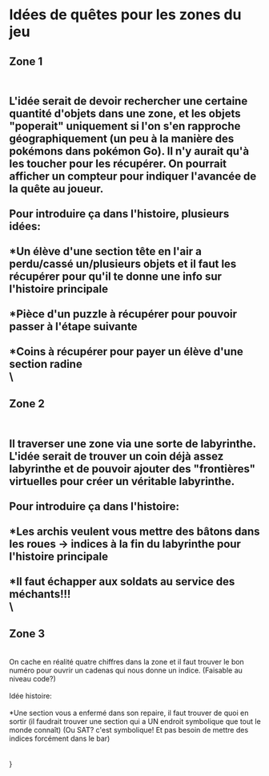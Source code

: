 Idées de quêtes pour les zones du jeu
==

Zone 1
-
\
L\'idée serait de devoir rechercher une certaine quantité d'objets dans une zone, et les objets "poperait" uniquement si l'on s'en rapproche géographiquement (un peu à la manière des pokémons dans pokémon Go). Il n'y aurait qu'à les toucher pour les récupérer. On pourrait afficher un compteur pour indiquer l'avancée de la quête au joueur. \
\
Pour introduire ça dans l'histoire, plusieurs idées:\
\
*Un élève d'une section tête en l'air a perdu/cassé un/plusieurs objets et il faut les récupérer pour qu'il te donne une info sur l'histoire principale\
\
*Pièce d'un puzzle à récupérer pour pouvoir passer à l'étape suivante\
\
*Coins à récupérer pour payer un élève d'une section radine\
\
-
Zone 2
-
\
Il traverser une zone via une sorte de labyrinthe. L'idée serait de trouver un coin déjà assez labyrinthe et de pouvoir ajouter des "frontières" virtuelles pour créer un véritable labyrinthe.\
\
Pour introduire ça dans l'histoire:\
\
*Les archis veulent vous mettre des bâtons dans les roues -> indices à la fin du labyrinthe pour l'histoire principale\
\
*Il faut échapper aux soldats au service des méchants!!!\
\
-
Zone 3
-
\
On cache en réalité quatre chiffres dans la zone et il faut trouver le bon numéro pour ouvrir un cadenas qui nous donne un indice. (Faisable au niveau code?)\
\
Idée histoire:\
\
*Une section vous a enfermé dans son repaire, il faut trouver de quoi en sortir (il faudrait trouver une section qui a UN endroit symbolique que tout le monde connaît) (Ou SAT? c'est symbolique! Et pas besoin de mettre des indices forcément dans le bar)\
\
\
}
